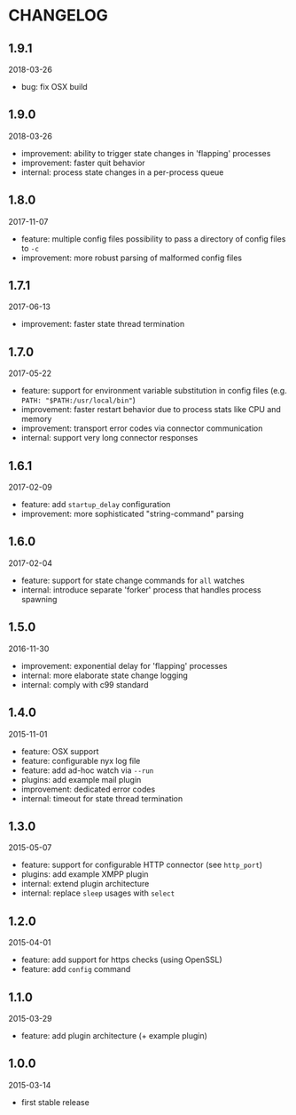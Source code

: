 # CHANGELOG

## 1.9.1

2018-03-26

* bug: fix OSX build


## 1.9.0

2018-03-26

* improvement: ability to trigger state changes in 'flapping' processes
* improvement: faster quit behavior
* internal: process state changes in a per-process queue


## 1.8.0

2017-11-07

* feature: multiple config files
  possibility to pass a directory of config files to `-c`
* improvement: more robust parsing of malformed config files


## 1.7.1

2017-06-13

* improvement: faster state thread termination


## 1.7.0

2017-05-22

* feature: support for environment variable substitution in config files
  (e.g. `PATH: "$PATH:/usr/local/bin"`)
* improvement: faster restart behavior due to process stats like CPU and memory
* improvement: transport error codes via connector communication
* internal: support very long connector responses


## 1.6.1

2017-02-09

* feature: add `startup_delay` configuration
* improvement: more sophisticated "string-command" parsing


## 1.6.0

2017-02-04

* feature: support for state change commands for `all` watches
* internal: introduce separate 'forker' process that handles process spawning


## 1.5.0

2016-11-30

* improvement: exponential delay for 'flapping' processes
* internal: more elaborate state change logging
* internal: comply with c99 standard


## 1.4.0

2015-11-01

* feature: OSX support
* feature: configurable nyx log file
* feature: add ad-hoc watch via `--run`
* plugins: add example mail plugin
* improvement: dedicated error codes
* internal: timeout for state thread termination


## 1.3.0

2015-05-07

* feature: support for configurable HTTP connector (see `http_port`)
* plugins: add example XMPP plugin
* internal: extend plugin architecture
* internal: replace `sleep` usages with `select`


## 1.2.0

2015-04-01

* feature: add support for https checks (using OpenSSL)
* feature: add `config` command


## 1.1.0

2015-03-29

* feature: add plugin architecture (+ example plugin)


## 1.0.0

2015-03-14

* first stable release
